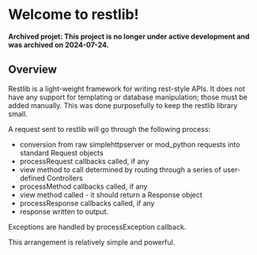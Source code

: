 Welcome to restlib!
===================

**Archived projet: This project is no longer under active development and was archived on 2024-07-24.**

Overview
--------

Restlib is a light-weight framework for writing rest-style APIs.  It
does not have any support for templating or database manipulation; those must be added manually.  This was done purposefully to keep the restlib library small.

A request sent to restlib will go through the following process:
  * conversion from raw simplehttpserver or mod_python requests into standard 
      Request objects
  * processRequest callbacks called, if any
  * view method to call determined by routing through a series of user-defined 
      Controllers 
  * processMethod callbacks called, if any
  * view method called - it should return a Response object
  * processResponse callbacks called, if any
  * response written to output.

Exceptions are handled by processException callback.

This arrangement is relatively simple and powerful.
